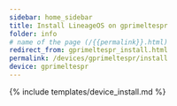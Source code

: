 ```yaml
---
sidebar: home_sidebar
title: Install LineageOS on gprimeltespr
folder: info
# name of the page (/{{permalink}}.html)
redirect_from: gprimeltespr_install.html
permalink: /devices/gprimeltespr/install
device: gprimeltespr
---
```

{% include templates/device_install.md %}
